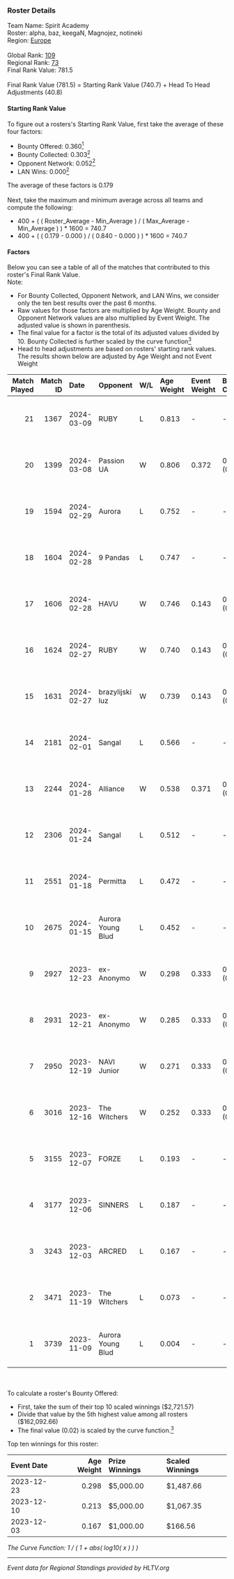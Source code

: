 ### Roster Details<br />
Team Name: Spirit Academy<br />
Roster: alpha, baz, keegaN, Magnojez, notineki<br />
Region: [Europe]( ../standings_europe.md)<br />
<br />
Global Rank: [109](../standings_global.md)<br />
Regional Rank: [73]( ../standings_europe.md)<br />
Final Rank Value:  781.5<br />
<br />
Final Rank Value (781.5) = Starting Rank Value (740.7) + Head To Head Adjustments (40.8)<br />

#### Starting Rank Value<br />
To figure out a rosters's Starting Rank Value, first take the average of these four factors:<br />
- Bounty Offered: 0.360[<sup>1</sup>](#table2)
- Bounty Collected: 0.303[<sup>2</sup>](#table1)
- Opponent Network: 0.052[<sup>2</sup>](#table1)
- LAN Wins: 0.000[<sup>2</sup>](#table1)

The average of these factors is 0.179<br />
<br />
Next, take the maximum and minimum average across all teams and compute the following:<br />
- 400 + ( ( Roster_Average - Min_Average ) / ( Max_Average - Min_Average ) ) * 1600 = 740.7
- 400 + ( ( 0.179 - 0.000 ) / ( 0.840 - 0.000 ) ) * 1600 = 740.7


#### Factors<br />
Below you can see a table of all of the matches that contributed to this roster's Final Rank Value.<br />
Note:<br />

- For Bounty Collected, Opponent Network, and LAN Wins, we consider only the ten best results over the past 6 months.
- Raw values for those factors are multiplied by Age Weight. Bounty and Opponent Network values are also multiplied by Event Weight. The adjusted value is shown in parenthesis.
- The final value for a factor is the total of its adjusted values divided by 10. Bounty Collected is further scaled by the curve function[<sup>3</sup>](#curveFunction)
- Head to head adjustments are based on rosters' starting rank values. The results shown below are adjusted by Age Weight and not Event Weight
<span id="table1"></span><br />


| Match Played | Match ID | Date       | Opponent          | W/L | Age Weight | Event Weight | Bounty Collected | Opponent Network | LAN Wins  | H2H Adj. | Roster                                    |
| -: | -: | :- | :- | :- | :- | :- | :- | :- | :- | -: | :- |
|           21 |     1367 | 2024-03-09 | RUBY              | L   | 0.813      | -            | -                | -                | -         |   -11.77 | alpha, baz, keegaN, Magnojez, notineki    |
|           20 |     1399 | 2024-03-08 | Passion UA        | W   | 0.806      | 0.372        | 0.111 (0.033)    | 0.644 (0.193)    | 0 (0.000) |    19.12 | alpha, baz, keegaN, Magnojez, notineki    |
|           19 |     1594 | 2024-02-29 | Aurora            | L   | 0.752      | -            | -                | -                | -         |    -0.42 | alpha, baz, keegaN, Magnojez, notineki    |
|           18 |     1604 | 2024-02-28 | 9 Pandas          | L   | 0.747      | -            | -                | -                | -         |    -2.27 | alpha, baz, keegaN, Magnojez, notineki    |
|           17 |     1606 | 2024-02-28 | HAVU              | W   | 0.746      | 0.143        | 0.023 (0.002)    | 0.214 (0.023)    | 0 (0.000) |    14.03 | alpha, baz, keegaN, Magnojez, notineki    |
|           16 |     1624 | 2024-02-27 | RUBY              | W   | 0.740      | 0.143        | 0.011 (0.001)    | 0.460 (0.049)    | 0 (0.000) |    13.54 | alpha, baz, keegaN, Magnojez, notineki    |
|           15 |     1631 | 2024-02-27 | brazylijski luz   | W   | 0.739      | 0.143        | 0.017 (0.002)    | 0.373 (0.039)    | 0 (0.000) |    14.38 | alpha, baz, keegaN, Magnojez, notineki    |
|           14 |     2181 | 2024-02-01 | Sangal            | L   | 0.566      | -            | -                | -                | -         |    -7.80 | alpha, baz, keegaN, Magnojez, notineki    |
|           13 |     2244 | 2024-01-28 | Alliance          | W   | 0.538      | 0.371        | 0.016 (0.003)    | 0.815 (0.162)    | 0 (0.000) |    11.47 | alpha, baz, keegaN, Magnojez, notineki    |
|           12 |     2306 | 2024-01-24 | Sangal            | L   | 0.512      | -            | -                | -                | -         |    -7.43 | alpha, keegaN, Magnojez, notineki, S0tF1k |
|           11 |     2551 | 2024-01-18 | Permitta          | L   | 0.472      | -            | -                | -                | -         |    -3.70 | alpha, baz, keegaN, Magnojez, notineki    |
|           10 |     2675 | 2024-01-15 | Aurora Young Blud | L   | 0.452      | -            | -                | -                | -         |    -8.38 | alpha, baz, keegaN, Magnojez, notineki    |
|            9 |     2927 | 2023-12-23 | ex-Anonymo        | W   | 0.298      | 0.333        | 0.016 (0.002)    | 0.175 (0.017)    | 0 (0.000) |     4.73 | alpha, baz, keegaN, Magnojez, notineki    |
|            8 |     2931 | 2023-12-21 | ex-Anonymo        | W   | 0.285      | 0.333        | 0.016 (0.002)    | 0.175 (0.017)    | 0 (0.000) |     4.59 | alpha, baz, keegaN, Magnojez, notineki    |
|            7 |     2950 | 2023-12-19 | NAVI Junior       | W   | 0.271      | 0.333        | 0.020 (0.002)    | 0.164 (0.015)    | 0 (0.000) |     4.28 | alpha, baz, keegaN, Magnojez, notineki    |
|            6 |     3016 | 2023-12-16 | The Witchers      | W   | 0.252      | 0.333        | 0.033 (0.003)    | 0.114 (0.010)    | 0 (0.000) |     4.00 | alpha, baz, keegaN, Magnojez, notineki    |
|            5 |     3155 | 2023-12-07 | FORZE             | L   | 0.193      | -            | -                | -                | -         |    -2.72 | baz, keegaN, Magnojez, notineki, robo     |
|            4 |     3177 | 2023-12-06 | SINNERS           | L   | 0.187      | -            | -                | -                | -         |    -0.83 | beastik, KWERTZZ, oskar, SHOCK, ZEDKO     |
|            3 |     3243 | 2023-12-03 | ARCRED            | L   | 0.167      | -            | -                | -                | -         |    -2.78 | alpha, baz, keegaN, Magnojez, notineki    |
|            2 |     3471 | 2023-11-19 | The Witchers      | L   | 0.073      | -            | -                | -                | -         |    -1.14 | alpha, baz, keegaN, Magnojez, notineki    |
|            1 |     3739 | 2023-11-09 | Aurora Young Blud | L   | 0.004      | -            | -                | -                | -         |    -0.08 | alpha, baz, keegaN, Magnojez, notineki    |

<br />
<span id="table2"></span><br />
To calculate a roster's Bounty Offered:<br />

- First, take the sum of their top 10 scaled winnings ($2,721.57)
- Divide that value by the 5th highest value among all rosters ($162,092.66)
- The final value (0.02) is scaled by the curve function.[<sup>3</sup>](#curveFunction)

Top ten winnings for this roster:<br />

| Event Date | Age Weight | Prize Winnings | Scaled Winnings |
| :- | -: | :- | :- |
| 2023-12-23 |      0.298 | $5,000.00      | $1,487.66       |
| 2023-12-10 |      0.213 | $5,000.00      | $1,067.35       |
| 2023-12-03 |      0.167 | $1,000.00      | $166.56         |


<span id="curveFunction"></span>_The Curve Function: 1 / ( 1 + abs( log10( x ) ) )_<br />

---
_Event data for Regional Standings provided by HLTV.org_<br />
